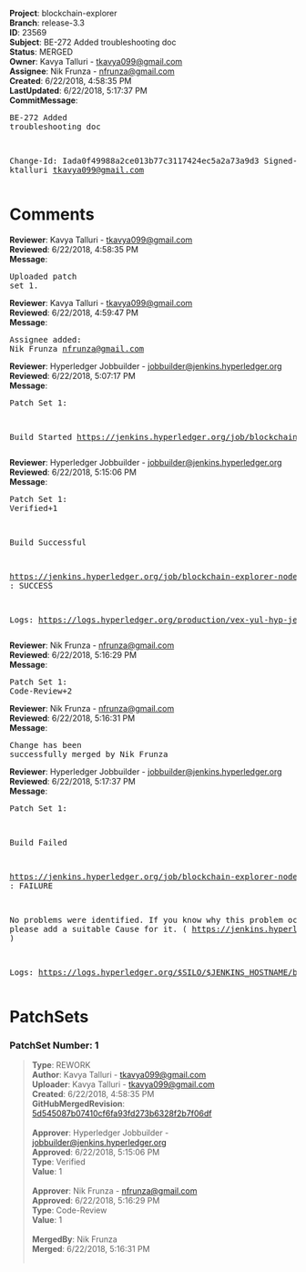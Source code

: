 <strong>Project</strong>: blockchain-explorer<br><strong>Branch</strong>: release-3.3<br><strong>ID</strong>: 23569<br><strong>Subject</strong>: BE-272 Added troubleshooting doc<br><strong>Status</strong>: MERGED<br><strong>Owner</strong>: Kavya Talluri - tkavya099@gmail.com<br><strong>Assignee</strong>: Nik Frunza - nfrunza@gmail.com<br><strong>Created</strong>: 6/22/2018, 4:58:35 PM<br><strong>LastUpdated</strong>: 6/22/2018, 5:17:37 PM<br><strong>CommitMessage</strong>:<br><pre>BE-272 Added troubleshooting doc

Change-Id: Iada0f49988a2ce013b77c3117424ec5a2a73a9d3
Signed-off-by: ktalluri <tkavya099@gmail.com>
</pre><h1>Comments</h1><strong>Reviewer</strong>: Kavya Talluri - tkavya099@gmail.com<br><strong>Reviewed</strong>: 6/22/2018, 4:58:35 PM<br><strong>Message</strong>: <pre>Uploaded patch set 1.</pre><strong>Reviewer</strong>: Kavya Talluri - tkavya099@gmail.com<br><strong>Reviewed</strong>: 6/22/2018, 4:59:47 PM<br><strong>Message</strong>: <pre>Assignee added: Nik Frunza <nfrunza@gmail.com></pre><strong>Reviewer</strong>: Hyperledger Jobbuilder - jobbuilder@jenkins.hyperledger.org<br><strong>Reviewed</strong>: 6/22/2018, 5:07:17 PM<br><strong>Message</strong>: <pre>Patch Set 1:

Build Started https://jenkins.hyperledger.org/job/blockchain-explorer-node6-verify-x86_64/219/</pre><strong>Reviewer</strong>: Hyperledger Jobbuilder - jobbuilder@jenkins.hyperledger.org<br><strong>Reviewed</strong>: 6/22/2018, 5:15:06 PM<br><strong>Message</strong>: <pre>Patch Set 1: Verified+1

Build Successful 

https://jenkins.hyperledger.org/job/blockchain-explorer-node6-verify-x86_64/219/ : SUCCESS

Logs: https://logs.hyperledger.org/production/vex-yul-hyp-jenkins-3/blockchain-explorer-node6-verify-x86_64/219</pre><strong>Reviewer</strong>: Nik Frunza - nfrunza@gmail.com<br><strong>Reviewed</strong>: 6/22/2018, 5:16:29 PM<br><strong>Message</strong>: <pre>Patch Set 1: Code-Review+2</pre><strong>Reviewer</strong>: Nik Frunza - nfrunza@gmail.com<br><strong>Reviewed</strong>: 6/22/2018, 5:16:31 PM<br><strong>Message</strong>: <pre>Change has been successfully merged by Nik Frunza</pre><strong>Reviewer</strong>: Hyperledger Jobbuilder - jobbuilder@jenkins.hyperledger.org<br><strong>Reviewed</strong>: 6/22/2018, 5:17:37 PM<br><strong>Message</strong>: <pre>Patch Set 1:

Build Failed 

https://jenkins.hyperledger.org/job/blockchain-explorer-node6-merge-x86_64/116/ : FAILURE

No problems were identified. If you know why this problem occurred, please add a suitable Cause for it. ( https://jenkins.hyperledger.org/job/blockchain-explorer-node6-merge-x86_64/116/ )

Logs: https://logs.hyperledger.org/$SILO/$JENKINS_HOSTNAME/blockchain-explorer-node6-merge-x86_64/116</pre><h1>PatchSets</h1><h3>PatchSet Number: 1</h3><blockquote><strong>Type</strong>: REWORK<br><strong>Author</strong>: Kavya Talluri - tkavya099@gmail.com<br><strong>Uploader</strong>: Kavya Talluri - tkavya099@gmail.com<br><strong>Created</strong>: 6/22/2018, 4:58:35 PM<br><strong>GitHubMergedRevision</strong>: [5d545087b07410cf6fa93fd273b6328f2b7f06df](https://github.com/hyperledger-gerrit-archive/blockchain-explorer/commit/5d545087b07410cf6fa93fd273b6328f2b7f06df)<br><br><strong>Approver</strong>: Hyperledger Jobbuilder - jobbuilder@jenkins.hyperledger.org<br><strong>Approved</strong>: 6/22/2018, 5:15:06 PM<br><strong>Type</strong>: Verified<br><strong>Value</strong>: 1<br><br><strong>Approver</strong>: Nik Frunza - nfrunza@gmail.com<br><strong>Approved</strong>: 6/22/2018, 5:16:29 PM<br><strong>Type</strong>: Code-Review<br><strong>Value</strong>: 1<br><br><strong>MergedBy</strong>: Nik Frunza<br><strong>Merged</strong>: 6/22/2018, 5:16:31 PM<br><br></blockquote>